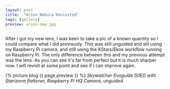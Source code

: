 ```yaml
---
layout: post
title:  "Orion Nebula Revisited"
tags: [gallery]
preview: orion-new.jpg
---
```

After I got my new lens, I was keen to take a pic of a known quantity so I could compare what I did previously. This was still unguided and stil using my Raspberry Pi camera, and still using the KStars/Ekos workflow running on Raspberry Pi. The only difference between this and my previous attempt was the lens. As you can see it's far from perfect but it is much sharper now. I will revisit at some point and see if I can improve again.

{% picture blog {{ page.preview }} %}
_Skywatcher Evoguide 50ED with Starizona flattener, Raspberry Pi HQ Camera, unguided_
